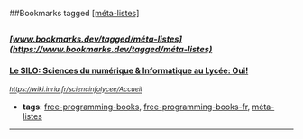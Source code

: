 ##Bookmarks tagged [[méta-listes]](https://www.bookmarks.dev?q=[méta-listes])

_<sup><sup>[www.bookmarks.dev/tagged/méta-listes](https://www.bookmarks.dev/tagged/méta-listes)</sup></sup>_
---
#### [Le SILO: Sciences du numérique &amp; Informatique au Lycée: Oui!](https://wiki.inria.fr/sciencinfolycee/Accueil)
_<sup>https://wiki.inria.fr/sciencinfolycee/Accueil</sup>_

* **tags**: [free-programming-books](../tagged/free-programming-books.md), [free-programming-books-fr](../tagged/free-programming-books-fr.md), [méta-listes](../tagged/méta-listes.md)
---
